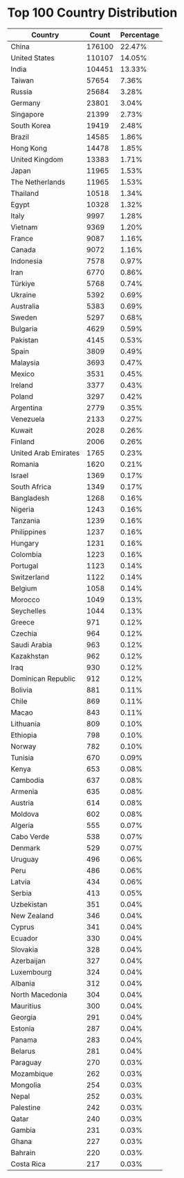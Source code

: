 # Top 100 Country Distribution
| Country | Count | Percentage |
|----|----|----|
| China | 176100 | 22.47% |
| United States | 110107 | 14.05% |
| India | 104451 | 13.33% |
| Taiwan | 57654 | 7.36% |
| Russia | 25684 | 3.28% |
| Germany | 23801 | 3.04% |
| Singapore | 21399 | 2.73% |
| South Korea | 19419 | 2.48% |
| Brazil | 14585 | 1.86% |
| Hong Kong | 14478 | 1.85% |
| United Kingdom | 13383 | 1.71% |
| Japan | 11965 | 1.53% |
| The Netherlands | 11965 | 1.53% |
| Thailand | 10518 | 1.34% |
| Egypt | 10328 | 1.32% |
| Italy | 9997 | 1.28% |
| Vietnam | 9369 | 1.20% |
| France | 9087 | 1.16% |
| Canada | 9072 | 1.16% |
| Indonesia | 7578 | 0.97% |
| Iran | 6770 | 0.86% |
| Türkiye | 5768 | 0.74% |
| Ukraine | 5392 | 0.69% |
| Australia | 5383 | 0.69% |
| Sweden | 5297 | 0.68% |
| Bulgaria | 4629 | 0.59% |
| Pakistan | 4145 | 0.53% |
| Spain | 3809 | 0.49% |
| Malaysia | 3693 | 0.47% |
| Mexico | 3531 | 0.45% |
| Ireland | 3377 | 0.43% |
| Poland | 3297 | 0.42% |
| Argentina | 2779 | 0.35% |
| Venezuela | 2133 | 0.27% |
| Kuwait | 2028 | 0.26% |
| Finland | 2006 | 0.26% |
| United Arab Emirates | 1765 | 0.23% |
| Romania | 1620 | 0.21% |
| Israel | 1369 | 0.17% |
| South Africa | 1349 | 0.17% |
| Bangladesh | 1268 | 0.16% |
| Nigeria | 1243 | 0.16% |
| Tanzania | 1239 | 0.16% |
| Philippines | 1237 | 0.16% |
| Hungary | 1231 | 0.16% |
| Colombia | 1223 | 0.16% |
| Portugal | 1123 | 0.14% |
| Switzerland | 1122 | 0.14% |
| Belgium | 1058 | 0.14% |
| Morocco | 1049 | 0.13% |
| Seychelles | 1044 | 0.13% |
| Greece | 971 | 0.12% |
| Czechia | 964 | 0.12% |
| Saudi Arabia | 963 | 0.12% |
| Kazakhstan | 962 | 0.12% |
| Iraq | 930 | 0.12% |
| Dominican Republic | 912 | 0.12% |
| Bolivia | 881 | 0.11% |
| Chile | 869 | 0.11% |
| Macao | 843 | 0.11% |
| Lithuania | 809 | 0.10% |
| Ethiopia | 798 | 0.10% |
| Norway | 782 | 0.10% |
| Tunisia | 670 | 0.09% |
| Kenya | 653 | 0.08% |
| Cambodia | 637 | 0.08% |
| Armenia | 635 | 0.08% |
| Austria | 614 | 0.08% |
| Moldova | 602 | 0.08% |
| Algeria | 555 | 0.07% |
| Cabo Verde | 538 | 0.07% |
| Denmark | 529 | 0.07% |
| Uruguay | 496 | 0.06% |
| Peru | 486 | 0.06% |
| Latvia | 434 | 0.06% |
| Serbia | 413 | 0.05% |
| Uzbekistan | 351 | 0.04% |
| New Zealand | 346 | 0.04% |
| Cyprus | 341 | 0.04% |
| Ecuador | 330 | 0.04% |
| Slovakia | 328 | 0.04% |
| Azerbaijan | 327 | 0.04% |
| Luxembourg | 324 | 0.04% |
| Albania | 312 | 0.04% |
| North Macedonia | 304 | 0.04% |
| Mauritius | 300 | 0.04% |
| Georgia | 291 | 0.04% |
| Estonia | 287 | 0.04% |
| Panama | 283 | 0.04% |
| Belarus | 281 | 0.04% |
| Paraguay | 270 | 0.03% |
| Mozambique | 262 | 0.03% |
| Mongolia | 254 | 0.03% |
| Nepal | 252 | 0.03% |
| Palestine | 242 | 0.03% |
| Qatar | 240 | 0.03% |
| Gambia | 231 | 0.03% |
| Ghana | 227 | 0.03% |
| Bahrain | 220 | 0.03% |
| Costa Rica | 217 | 0.03% |
